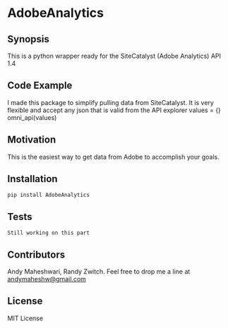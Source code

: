 AdobeAnalytics
=========================

## Synopsis

This is a python wrapper ready for the SiteCatalyst (Adobe Analytics) API 1.4

## Code Example

I made this package to simplify pulling data from SiteCatalyst. It is very flexible and accept any json that is valid from the API explorer
    values = {}
    omni_api(values)

## Motivation

This is the easiest way to get data from Adobe to accomplish your goals.

## Installation

    pip install AdobeAnalytics

## Tests

    Still working on this part

## Contributors

Andy Maheshwari, Randy Zwitch. Feel free to drop me a line at andymaheshw@gmail.com

## License

MIT License